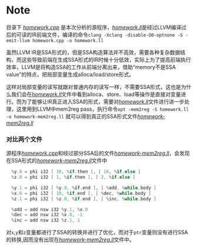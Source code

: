 # Note
目录下 [*homework.cpp*](/homework.cpp) 是本次分析的源程序，[*homework.ll*](/homework.ll)是经过LLVM编译过后的可读的IR前端文件，编译的命令``` clang -Xclang -disable-O0-optnone -S -emit-llvm homework.cpp -o homework.ll ``` 

虽然LLVM IR是SSA形式的，但是SSA构造算法并不高效，需要各种复杂数据结构，而这些导致前端在生成SSA形式的IR时候十分低效，实际上为了提高前端执行效率，LLVM是将构造SSA的工作从前端分离出来，借助“memory不是SSA value”的特点，把局部变量生成alloca/load/store形式。

这样对局部变量的读写就跟对普通内存的读写一样，不需要SSA形式，这也是为什么我们会在[*homework.ll*](/homework.ll)文件中看到alloca、store、load等操作是直接对变量进行。而为了能够让IR真正进入SSA的形式，需要对[*homework.ll*](/homework.ll)文件进行进一步处理，这里用到LLVM中mem2reg pass，执行命令```opt -mem2reg -S homework.ll -o homework-mem2reg.ll``` 就可以得到真正的SSA形式文件[*homework-mem2reg.ll*](/homework-mem2reg.ll)

### 对比两个文件

源程序[*homework.cpp*](/homework.cpp)和经过部分SSA后的文件[*homework-mem2reg.ll*](/homework-mem2reg.ll)，会发现在SSA形式的[*homework-mem2reg.ll*](/homework-mem2reg.ll)文件中
```c++
  %y.0 = phi i32 [ 10, %if.then ], [ 16, %if.else ]
  %z.0 = phi i32 [ 1, %if.then ], [ 2, %if.else ]
```
```c++
  %y.1 = phi i32 [ %y.0, %if.end ], [ %add, %while.body ]
  %x.0 = phi i32 [ 10, %if.end ], [ %dec, %while.body ]
  %z.1 = phi i32 [ %z.0, %if.end ], [ %inc, %while.body ]
```
```c++
  %add = add nsw i32 %y.1, %x.0
  %dec = add nsw i32 %x.0, -1
  %inc = add nsw i32 %z.1, 1
```
对```x```,```y```和```z```变量都进行了SSA的转换并进行了优化，而对于```ptr```变量则没有进行SSA的转换,因而没有出现在[*homework-mem2reg.ll*](/homework-mem2reg.ll)文件中。

